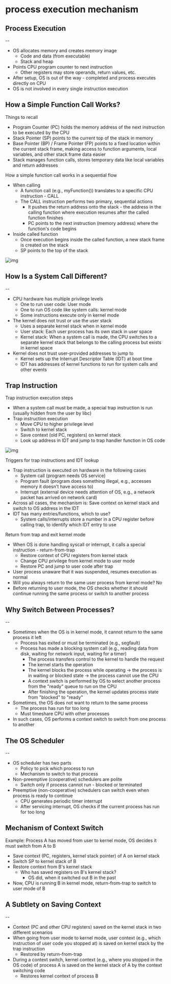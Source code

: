 # process execution mechanism

## Process Execution

--

- OS allocates memory and creates memory image
  - Code and data (from executable)
  - Stack and heap
- Points CPU program counter to next instruction
  - Other registers may store operands, return values, etc.
- After setup, OS is out of the way - completed and process executes directly on CPU
- OS is not involved in every single instruction execution

## How a Simple Function Call Works?

Things to recall

- Program Counter (PC) holds the memory address of the next instruction to be executed by the CPU
- Stack Pointer (SP) points to the current top of the stack in memory
- Base Pointer (BP) / Frame Pointer (FP) points to a fixed location within the current stack frame, making access to function arguments, local variables, and other stack frame data easier
- Stack manages function calls, stores temporary data like local variables and return addresses

How a simple function call works in a sequential flow

- When calling
  - A function call (e.g., myFunction()) translates to a specific CPU instruction - CALL
  - The CALL instruction performs two primary, sequential actions
    - It pushes the return address onto the stack - the address in the calling function where execution resumes after the called function finishes
    - PC points to the next instruction (memory address) where the function's code begins
- Inside called function
  - Once execution begins inside the called function, a new stack frame is created on the stack
  - SP points to the top of the stack

![img](./img/11.png)

## How Is a System Call Different?

--

- CPU hardware has multiple privilege levels
  - One to run user code: User mode
  - One to run OS code like system calls: kernel mode
  - Some instructions execute only in kernel mode
- The kernel does not trust or use the user stack
  - Uses a separate kernel stack when in kernel mode
  - User stack: Each user process has its own stack in user space
  - Kernel stack: When a system call is made, the CPU switches to a separate kernel stack that belongs to the calling process but exists in kernel space
- Kernel does not trust user-provided addresses to jump to
  - Kernel sets up the Interrupt Descriptor Table (IDT) at boot time
  - IDT has addresses of kernel functions to run for system calls and other events

## Trap Instruction

Trap instruction execution steps

- When a system call must be made, a special trap instruction is run (usually hidden from the user by libc)
- Trap instruction execution
  - Move CPU to higher privilege level
  - Switch to kernel stack
  - Save context (old PC, registers) on kernel stack
  - Look up address in IDT and jump to trap handler function in OS code

![img](./img/12.png)

Triggers for trap instructions and IDT lookup

- Trap instruction is executed on hardware in the following cases
  - System call (program needs OS service)
  - Program fault (program does something illegal, e.g., accesses memory it doesn't have access to)
  - Interrupt (external device needs attention of OS, e.g., a network packet has arrived on network card)
- Across all cases, the mechanism is: Save context on kernel stack and switch to OS address in the IDT
- IDT has many entries/functions, which to use?
  - System calls/interrupts store a number in a CPU register before calling trap, to identify which IDT entry to use

Return from trap and exit kernel mode

- When OS is done handling syscall or interrupt, it calls a special instruction - return-from-trap
  - Restore context of CPU registers from kernel stack
  - Change CPU privilege from kernel mode to user mode
  - Restore PC and jump to user code after trap
- User process unaware that it was suspended, resumes execution as normal
- Will you always return to the same user process from kernel mode? No
- Before returning to user mode, the OS checks whether it should continue running the same process or switch to another process

## Why Switch Between Processes?

--

- Sometimes when the OS is in kernel mode, it cannot return to the same process it left
  - Process has exited or must be terminated (e.g., segfault)
  - Process has made a blocking system call (e.g., reading data from disk, waiting for network input, waiting for a timer)
    - The process transfers control to the kernel to handle the request
    - The kernel starts the operation
    - The kernel blocks the process while operating &rarr; the process is in waiting or blocked state &rarr; the process cannot use the CPU
    - A context switch is performed by OS to select another process from the "ready" queue to run on the CPU
    - After finishing the operation, the kernel updates process state from "blocked" to "ready"
- Sometimes, the OS does not want to return to the same process
  - The process has run for too long
  - Must timeshare CPU with other processes
- In such cases, OS performs a context switch to switch from one process to another

## The OS Scheduler

--

- OS scheduler has two parts
  - Policy to pick which process to run
  - Mechanism to switch to that process
- Non-preemptive (cooperative) schedulers are polite
  - Switch only if process cannot run - blocked or terminated
- Preemptive (non-cooperative) schedulers can switch even when process is ready to continue
  - CPU generates periodic timer interrupt
  - After servicing interrupt, OS checks if the current process has run for too long

## Mechanism of Context Switch

Example: Process A has moved from user to kernel mode, OS decides it must switch from A to B

- Save context (PC, registers, kernel stack pointer) of A on kernel stack
- Switch SP to kernel stack of B
- Restore context from B's kernel stack
  - Who has saved registers on B's kernel stack?
    - OS did, when it switched out B in the past
- Now, CPU is running B in kernel mode, return-from-trap to switch to user mode of B

## A Subtlety on Saving Context

--

- Context (PC and other CPU registers) saved on the kernel stack in two different scenarios
- When going from user mode to kernel mode, user context (e.g., which instruction of user code you stopped at) is saved on kernel stack by the trap instruction
  - Restored by return-from-trap
- During a context switch, kernel context (e.g., where you stopped in the OS code) of process A is saved on the kernel stack of A by the context switching code
  - Restores kernel context of process B
